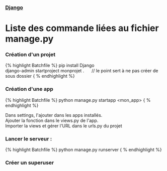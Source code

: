### [Django](index.md)
# Liste des commande liées au fichier manage.py

### Création d'un projet
{% highlight Batchfile %}
pip install Django  
django-admin startproject monprojet .       // le point sert à ne pas créer de sous dossier
{ % endhighlight %}


### Création d'une app
{% highlight Batchfile %}
python manage.py startapp <mon_app>
{ % endhighlight %}

Dans settings, l'ajouter dans les apps installés.  
Ajouter la fonction dans le views.py de l'app.  
Importer la views et gérer l'URL dans le urls.py du projet


### Lancer le serveur :
{% highlight Batchfile %}
python manage.py runserver
{ % endhighlight %}

### Créer un superuser
